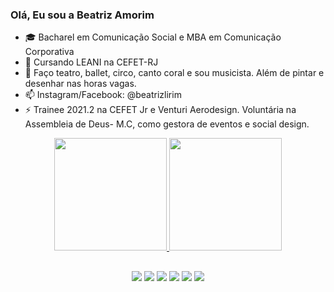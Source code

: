 ### Olá, Eu sou a Beatriz Amorim
- 🎓 Bacharel em Comunicação Social e MBA em Comunicação Corporativa
- 🌱 Cursando LEANI na CEFET-RJ
- 💬 Faço teatro, ballet, circo, canto coral e sou musicista. Além de pintar e desenhar nas horas vagas.
- 📫 Instagram/Facebook: @beatrizlirim
- ⚡ Trainee 2021.2 na CEFET Jr e Venturi Aerodesign. Voluntária na Assembleia de Deus- M.C, como gestora de eventos e social design.

<div align="center">
  <a href="https://github.com/blirim">
  <img height="180em" src="https://github-readme-stats.vercel.app/api?username=beatrizamorim&show_icons=true&theme=dracula&include_all_commits=true&count_private=true"/>
  <img height="180em" src="https://github-readme-stats.vercel.app/api/top-langs/?username=beatrizamorim&layout=compact&langs_count=7&theme=dracula"/>
  
  ##
  
  <div> 
  <a href="https://www.youtube.com/channel/UCSlrNVu88sFQCjN2YUBJXEA" target="_blank"><img src="https://img.shields.io/badge/YouTube-FF0000?style=for-the-badge&logo=youtube&logoColor=white" target="_blank"></a>
  <a href="https://www.instagram.com/beatrizlirim" target="_blank"><img src="https://img.shields.io/badge/-Instagram-%23E4405F?style=for-the-badge&logo=instagram&logoColor=white" target="_blank"></a>
 	<a href="https://www.facebook.com/beatrizlirimoficial" target="_blank"><img src="https://img.shields.io/badge/Facebook-1877F2?style=for-the-badge&logo=facebook&logoColor=white" target="_blank"></a>
  <a href = "mailto:beeamorim1704@gmail.com"><img src="https://img.shields.io/badge/-Gmail-%23333?style=for-the-badge&logo=gmail&logoColor=white" target="_blank"></a>
  <a href="https://www.linkedin.com/in/beatriz-amorim-4285b5196" target="_blank"><img src="https://img.shields.io/badge/-LinkedIn-%230077B5?style=for-the-badge&logo=linkedin&logoColor=white" target="_blank"></a>
    <a href="https://discord.gg/ENjQwmsp" target="_blank"><img src="https://img.shields.io/badge/Discord-7289DA?style=for-the-badge&logo=discord&logoColor=white" target="_blank"></a>   
